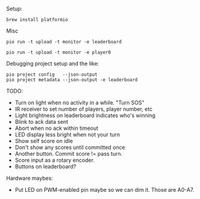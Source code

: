 
Setup:

```
brew install platformio
```


Misc

```
pio run -t upload -t monitor -e leaderboard
```

```
pio run -t upload -t monitor -e player0
```

Debugging project setup and the like:

```
pio project config   --json-output
pio project metadata --json-output -e leaderboard
```

TODO: 

- Turn on light when no activity in a while. "Turn SOS"
- IR receiver to set number of players, player number, etc
- Light brightness on leaderboard indicates who's winning
- Blink to ack data sent
- Abort when no ack within timeout
- LED display less bright when not your turn
- Show self score on idle
- Don't show any scores until committed once
- Another button. Commit score != pass turn.
- Score input as a rotary encoder.
- Buttons on leaderboard?

Hardware maybes:

- Put LED on PWM-enabled pin maybe so we can dim it. Those are A0-A7.

